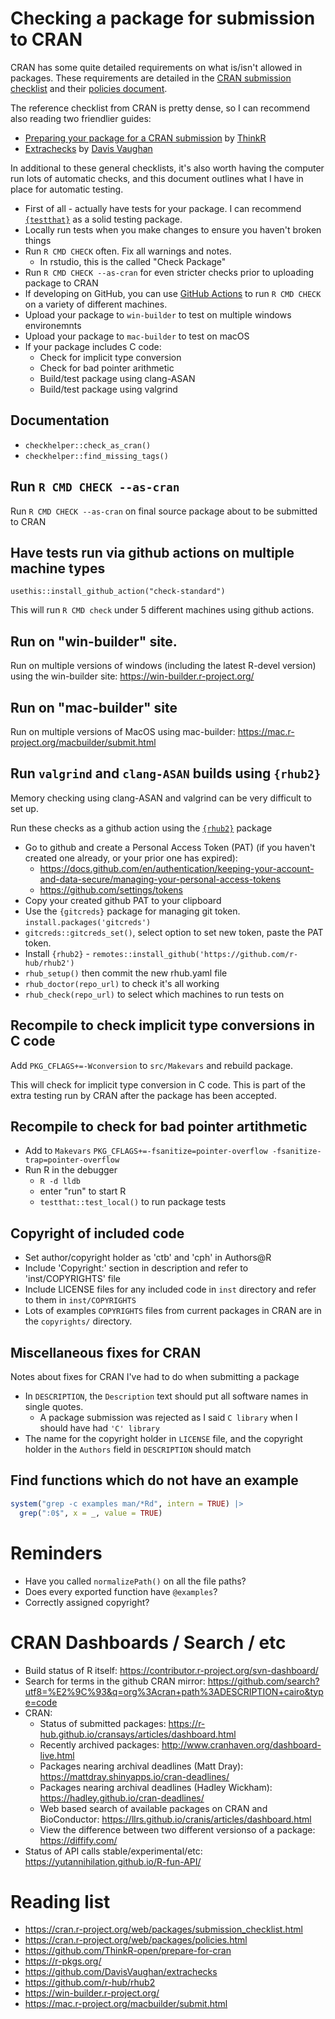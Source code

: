 # Checking a package for submission to CRAN

CRAN has some quite detailed requirements on what is/isn't allowed in packages.   These 
requirements are detailed in the [CRAN submission checklist](https://cran.r-project.org/web/packages/submission_checklist.html)
and their [policies document](https://cran.r-project.org/web/packages/policies.html).

The reference checklist from CRAN is pretty dense, so I can recommend also reading two friendlier guides:

* [Preparing your package for a CRAN submission](https://github.com/ThinkR-open/prepare-for-cran) by [ThinkR](https://github.com/ThinkR-open)
* [Extrachecks](https://github.com/DavisVaughan/extrachecks) by [Davis Vaughan](https://github.com/DavisVaughan)

In additional to these general checklists, it's also worth having the computer run lots of automatic checks, and this document 
outlines what I have in place for automatic testing.



* First of all - actually have tests for your package.  I can recommend [`{testthat}`](https://cran.r-project.org/package=testthat) as a solid testing package.
* Locally run tests when you make changes to ensure you haven't broken things
*  Run `R CMD CHECK` often.  Fix all warnings and notes.
    * In rstudio, this is the called "Check Package"
* Run `R CMD CHECK --as-cran` for even stricter checks prior to uploading package to CRAN
* If developing on GitHub, you can use [GitHub Actions](https://docs.github.com/en/actions) to run `R CMD CHECK` on a variety of different machines.
* Upload your package to `win-builder` to test on multiple windows environemnts
* Upload your package to `mac-builder` to test on macOS
* If your package includes C code:
    * Check for implicit type conversion
    * Check for bad pointer arithmetic
    * Build/test package using clang-ASAN
    * Build/test package using valgrind 

## Documentation

* `checkhelper::check_as_cran()`
* `checkhelper::find_missing_tags()`

## Run `R CMD CHECK --as-cran`

Run `R CMD CHECK --as-cran` on final source package about to be submitted to CRAN

## Have tests run via github actions on multiple machine types

`usethis::install_github_action("check-standard")` 

This will run `R CMD check` under 5 different machines using github actions.

## Run on "win-builder" site.

Run on multiple versions of windows (including the latest R-devel version) using the win-builder site: https://win-builder.r-project.org/

## Run on "mac-builder" site

Run on multiple versions of MacOS using mac-builder: https://mac.r-project.org/macbuilder/submit.html

## Run `valgrind` and `clang-ASAN` builds using `{rhub2}`

Memory checking using clang-ASAN and valgrind can be very difficult to set up.

Run these checks as a github action using the [`{rhub2}`](https://github.com/r-hub/rhub2) package

* Go to github and create a Personal Access Token (PAT) (if you haven't created one already, or your prior one has expired):
    * https://docs.github.com/en/authentication/keeping-your-account-and-data-secure/managing-your-personal-access-tokens
    * https://github.com/settings/tokens
* Copy your created github PAT to your clipboard
* Use the `{gitcreds}` package for managing git token.   `install.packages('gitcreds')`
* `gitcreds::gitcreds_set()`, select option to set new token, paste the PAT token.
* Install `{rhub2}` - `remotes::install_github('https://github.com/r-hub/rhub2')`
* `rhub_setup()` then commit the new rhub.yaml file
* `rhub_doctor(repo_url)` to check it's all working
* `rhub_check(repo_url)` to select which machines to run tests on 

## Recompile to check implicit type conversions in C code

Add `PKG_CFLAGS+=-Wconversion` to `src/Makevars` and rebuild package.

This will check for implicit type conversion in C code.  This is part of the extra testing run by CRAN after the package has been accepted.

## Recompile to check for bad pointer artithmetic

* Add to `Makevars` `PKG_CFLAGS+=-fsanitize=pointer-overflow -fsanitize-trap=pointer-overflow`
* Run R in the debugger
    * `R -d lldb`
    * enter "run" to start R
    * `testthat::test_local()` to run package tests

## Copyright of included code

* Set author/copyright holder as 'ctb' and 'cph' in Authors@R
* Include 'Copyright:' section in description and refer to 'inst/COPYRIGHTS' file
* Include LICENSE files for any included code in `inst` directory and refer to them in `inst/COPYRIGHTS`
* Lots of examples `COPYRIGHTS` files from current packages in CRAN are in the `copyrights/` directory.

## Miscellaneous fixes for CRAN

Notes about fixes for CRAN I've had to do when submitting a package

* In `DESCRIPTION`, the `Description` text should put all software names in single quotes.
    * A package submission was rejected as I said `C library` when I should have had `'C' library`
* The name for the copyright holder in `LICENSE` file, and the copyright holder in the `Authors` field in `DESCRIPTION` should match

## Find functions which do not have an example

``` r
system("grep -c examples man/*Rd", intern = TRUE) |> 
  grep(":0$", x = _, value = TRUE)
```

# Reminders

* Have you called `normalizePath()` on all the file paths?
* Does every exported function have `@examples`?
* Correctly assigned copyright?


# CRAN  Dashboards / Search / etc

* Build status of R itself: https://contributor.r-project.org/svn-dashboard/
* Search for terms in the github CRAN mirror: https://github.com/search?utf8=%E2%9C%93&q=org%3Acran+path%3ADESCRIPTION+cairo&type=code
* CRAN:
    * Status of submitted packages: https://r-hub.github.io/cransays/articles/dashboard.html
    * Recently archived packages: http://www.cranhaven.org/dashboard-live.html
    * Packages nearing archival deadlines (Matt Dray): https://mattdray.shinyapps.io/cran-deadlines/
    * Packages nearing archival deadlines (Hadley Wickham): https://hadley.github.io/cran-deadlines/
    * Web based search of available packages on CRAN and BioConductor: https://llrs.github.io/cranis/articles/dashboard.html
    * View the difference between two different versionso of a package: https://diffify.com/
* Status of API calls stable/experimental/etc: https://yutannihilation.github.io/R-fun-API/
  


# Reading list

* https://cran.r-project.org/web/packages/submission_checklist.html
* https://cran.r-project.org/web/packages/policies.html
* https://github.com/ThinkR-open/prepare-for-cran
* https://r-pkgs.org/
* https://github.com/DavisVaughan/extrachecks
* https://github.com/r-hub/rhub2
* https://win-builder.r-project.org/
* https://mac.r-project.org/macbuilder/submit.html

